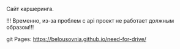 Сайт каршеринга.

!!! Временно, из-за проблем с api проект не работает должным образом!!!

git Pages: https://belousovnia.github.io/need-for-drive/


